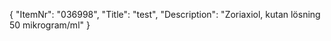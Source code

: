 {
  "ItemNr": "036998",
  "Title": "test",
  "Description": "Zoriaxiol, kutan lösning 50 mikrogram/ml"
}